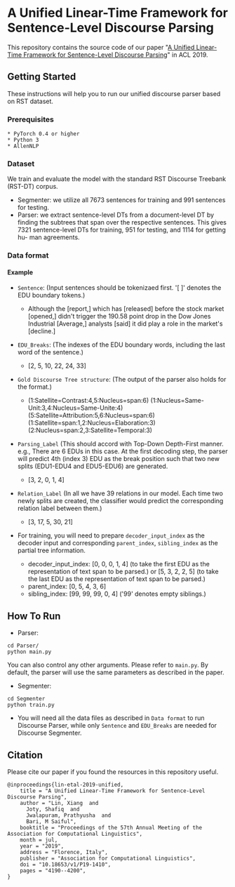 # A Unified Linear-Time Framework for Sentence-Level Discourse Parsing
This repository contains the source code of our paper "[A Unified Linear-Time Framework for Sentence-Level Discourse Parsing](https://arxiv.org/abs/1905.05682)" in ACL 2019.

## Getting Started

These instructions will help you to run our unified discourse parser based on RST dataset.

### Prerequisites

```
* PyTorch 0.4 or higher
* Python 3
* AllenNLP
```

### Dataset

We train and evaluate the model with the standard RST Discourse Treebank (RST-DT) corpus. 
* Segmenter: we utilize all 7673 sentences for training and 991 sentences for testing. 
* Parser: we extract sentence-level DTs from a document-level DT by finding the subtrees that span over the respective sentences. This gives 7321 sentence-level DTs for training, 951 for testing, and 1114 for getting hu- man agreements. 

### Data format
#### Example
* `Sentence`: (Input sentences should be tokenizaed first. '[ ]' denotes the EDU boundary tokens.) <br>
    * Although the [report,] which has [released] before the stock market [opened,] didn't trigger the 190.58 point drop in the Dow Jones Industrial [Average,] analysts [said] it did play a role in the market's [decline.]  <br>

* `EDU_Breaks`: (The indexes of the EDU boundary words, including the last word of the sentence.) <br>
    * [2, 5, 10, 22, 24, 33] <br>

* `Gold Discourse Tree structure`: (The output of the parser also holds for the format.) <br>
   * (1:Satellite=Contrast:4,5:Nucleus=span:6) (1:Nucleus=Same-Unit:3,4:Nucleus=Same-Unite:4) (5:Satellite=Attribution:5,6:Nucleus=span:6) (1:Satellite=span:1,2:Nucleus=Elaboration:3) (2:Nucleus=span:2,3:Satellite=Temporal:3) <br>

* `Parsing_Label` (This should accord with Top-Down Depth-First manner. e.g., There are 6 EDUs in this case. At the first decoding step, the parser will predict 4th (index 3) EDU as the break position such that two new splits (EDU1-EDU4 and EDU5-EDU6) are generated. <br>
    * [3, 2, 0, 1, 4] <br>

* `Relation_Label` (In all we have 39 relations in our model. Each time two newly splits are created, the classifier would predict the corresponding relation label between them.) <br>
    * [3, 17, 5, 30, 21] <br>
    
* For training, you will need to prepare `decoder_input_index` as the decoder input and corresponding `parent_index`, `sibling_index` as the partial tree information.
   * decoder_input_index: [0, 0, 0, 1, 4] (to take the first EDU as the representation of text span to be parsed.) or [5, 3, 2, 2, 5] (to take the last EDU as the representation of text span to be parsed.) 
   * parent_index: [0, 5, 4, 3, 6]
   * sibling_index: [99, 99, 99, 0, 4] ('99' denotes empty siblings.)


## How To Run
* Parser: <br>
```
cd Parser/
python main.py
```
You can also control any other arguments. Please refer to `main.py`. By default, the parser will use the same parameters as described in the paper.

* Segmenter: <br>
```
cd Segmenter
python train.py
```
* You will need all the data files as described in `Data format` to run Discourse Parser, while only `Sentence` and `EDU_Breaks` are needed for Discourse Segmenter.

## Citation
Please cite our paper if you found the resources in this repository useful.
```
@inproceedings{lin-etal-2019-unified,
    title = "A Unified Linear-Time Framework for Sentence-Level Discourse Parsing",
    author = "Lin, Xiang  and
      Joty, Shafiq  and
      Jwalapuram, Prathyusha  and
      Bari, M Saiful",
    booktitle = "Proceedings of the 57th Annual Meeting of the Association for Computational Linguistics",
    month = jul,
    year = "2019",
    address = "Florence, Italy",
    publisher = "Association for Computational Linguistics",
    doi = "10.18653/v1/P19-1410",
    pages = "4190--4200",
}	
```
